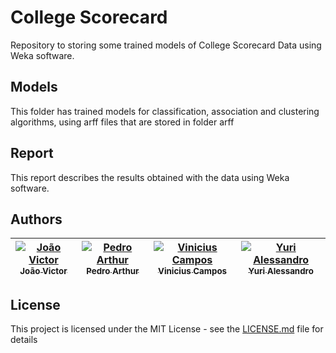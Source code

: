 # College Scorecard

Repository to storing some trained models of College Scorecard Data using Weka software.

## Models

This folder has trained models for classification, association and clustering algorithms, using arff files that are stored in folder arff

## Report

This report describes the results obtained with the data using Weka software. 

## Authors

[![João Victor](https://avatars.githubusercontent.com/jotaves?s=100)<br /><sub>João Victor</sub>](https://github.com/jotaves) | [![Pedro Arthur](https://avatars.githubusercontent.com/pedroarthur-mf?s=100)<br /><sub>Pedro Arthur</sub>](https://github.com/pedroarthur-mf) | [![Vinicius Campos](https://avatars.githubusercontent.com/Vinihcampos?s=100)<br /><sub>Vinicius Campos</sub>](http://viniciuscampos.me) | [![Yuri Alessandro](https://avatars.githubusercontent.com/YuriAlessandro?s=100)<br /><sub>Yuri Alessandro</sub>](https://github.com/YuriAlessandro)
------------ | ------------- | ------------ | ------------- 

## License

This project is licensed under the MIT License - see the [LICENSE.md](LICENSE) file for details
